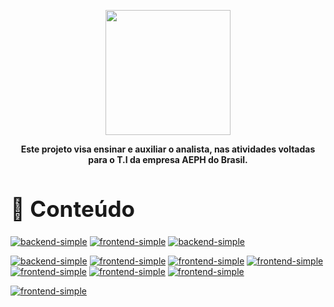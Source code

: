 <p align="center">
    <a href="./README.md">
        <img src="./imagens/aeph-logo.png" width="200px">
    </a>
</p>

<p align="center">
<b>Este projeto visa ensinar e auxiliar o analista, nas atividades voltadas para o T.I da empresa AEPH do Brasil.</b>
</p>


<!-- Comentário exemplo -->

<h1 id="conteudo" style="font-size:35px;">📝 Conteúdo</h1>



<div>

[BADGE1]: https://img.shields.io/badge/e_mail-000?style=for-the-badge&logo=html
[BADGE2]: https://img.shields.io/badge/infraestrutura-000?style=for-the-badge&logo=code
[BADGE3]: https://img.shields.io/badge/atendimentos-000?style=for-the-badge&logo=html
[BADGE4]: https://img.shields.io/badge/internet-000?style=for-the-badge&logo=html
[BADGE5]: https://img.shields.io/badge/telefonia-000?style=for-the-badge&logo=html
[BADGE6]: https://img.shields.io/badge/mikrotik-000?style=for-the-badge&logo=html
[BADGE7]: https://img.shields.io/badge/Comandos_Úteis-000?style=for-the-badge&logo=html
[BADGE8]: https://img.shields.io/badge/Firewall-000?style=for-the-badge&logo=html
[BADGE9]: https://img.shields.io/badge/PiHole-000?style=for-the-badge&logo=html
[BADGE10]: https://img.shields.io/badge/VPN-000?style=for-the-badge&logo=html
[BADGE11]: https://img.shields.io/badge/silitex-000?style=for-the-badge&logo=html
[BADGE12]: https://img.shields.io/badge/prtg-000?style=for-the-badge&logo=html
[BADGE13]: https://img.shields.io/badge/Rede_Interna-000?style=for-the-badge&logo=html


[![backend-simple][BADGE1]](./procedimentos/emails.md)
[![frontend-simple][BADGE2]](./procedimentos/infraestrutura.md)
[![backend-simple][BADGE3]](./procedimentos/atendimentos.md)
<!-- [![frontend-simple][BADGE4]](./procedimentos/internet.md) -->
[![backend-simple][BADGE5]](./procedimentos/telefonia.md)
[![frontend-simple][BADGE6]](./procedimentos/mikrotik.md)
[![frontend-simple][BADGE7]](./procedimentos/comandos_uteis.md)
[![frontend-simple][BADGE8]](./procedimentos/firewall.md)
[![frontend-simple][BADGE9]](./procedimentos/pihole.md)
[![frontend-simple][BADGE10]](./procedimentos/vpn.md)
[![frontend-simple][BADGE11]](./procedimentos/silitex.md)
<!-- [![frontend-simple][BADGE12]](./procedimentos/prtg.md) -->
[![frontend-simple][BADGE13]](./procedimentos/rede_interna.md)

</div>

<!-- 
<br>

- <p style="font-size:20px"> <a href="#"> Voltar ao Topo</a></p>

<br>

- <p style="font-size:20px"> <a href="../README.md"> Voltar para a página principal</a></p>
-->